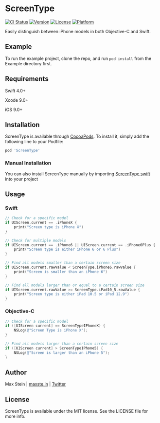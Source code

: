 # ScreenType

[![CI Status](http://img.shields.io/travis/allgamesallfree/ScreenType.svg?style=flat)](https://travis-ci.org/allgamesallfree/ScreenType)
[![Version](https://img.shields.io/cocoapods/v/ScreenType.svg?style=flat)](http://cocoapods.org/pods/ScreenType)
[![License](https://img.shields.io/cocoapods/l/ScreenType.svg?style=flat)](http://cocoapods.org/pods/ScreenType)
[![Platform](https://img.shields.io/cocoapods/p/ScreenType.svg?style=flat)](http://cocoapods.org/pods/ScreenType)

Easily distinguish between iPhone models in both Objective-C and Swift.

## Example

To run the example project, clone the repo, and run `pod install` from the Example directory first.

## Requirements

Swift 4.0+

Xcode 9.0+

iOS 9.0+

## Installation

ScreenType is available through [CocoaPods](http://cocoapods.org). To install
it, simply add the following line to your Podfile:

```ruby
pod 'ScreenType'
```

### Manual Installation

You can also install ScreenType manually by importing [ScreenType.swift](https://github.com/allgamesallfree/ScreenType/blob/master/ScreenType/Classes/ScreenType.swift) into your project

## Usage

### Swift

```Swift
// Check for a specific model
if UIScreen.current == .iPhoneX {
    print("Screen type is iPhone X")
}

// Check for multiple models
if UIScreen.current == .iPhone6 || UIScreen.current == .iPhone6Plus {
    print("Screen type is either iPhone 6 or 6 Plus")
}

// Find all models smaller than a certain screen size
if UIScreen.current.rawValue < ScreenType.iPhone6.rawValue {
    print("Screen is smaller than an iPhone 6")
}

// Find all models larger than or equal to a certain screen size
if UIScreen.current.rawValue >= ScreenType.iPad10_5.rawValue {
    print("Screen type is either iPad 10.5 or iPad 12.9")
}

```

### Objective-C

```Objective-C
// Check for a specific model
if ([UIScreen current] == ScreenTypeIPhoneX) {
    NSLog(@"Screen Type is iPhone X");
}

// Find all models larger than a certain screen size
if ([UIScreen current] > ScreenTypeIPhone5) {
    NSLog(@"Screen is larger than an iPhone 5");
}
```

## Author

Max Stein | [maxste.in](http://maxste.in) | [Twitter](https://twitter.com/maxsteinapps)

## License

ScreenType is available under the MIT license. See the LICENSE file for more info.
